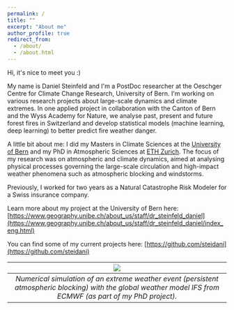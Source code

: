 ```yaml
---
permalink: /
title: ""
excerpt: "About me"
author_profile: true
redirect_from: 
  - /about/
  - /about.html
---
```



Hi, it's nice to meet you :)

My name is Daniel Steinfeld and I'm a PostDoc researcher at the Oeschger Centre for Climate Change Research, University of Bern. I'm working on various research projects about large-scale dynamics and climate extremes. In one applied project in collaboration with the Canton of Bern and the Wyss Academy for Nature, we analyse past, present and future forest fires in Switzerland and develop statistical models (machine learning, deep learning) to better predict fire weather danger.

A little bit about me: I did my Masters in Climate Sciences at the [University of Bern](https://www.oeschger.unibe.ch/studium/studienprogramme/index_ger.html) and my PhD in Atmospheric Sciences at [ETH Zurich](https://iac.ethz.ch/group/atmospheric-dynamics.html). The focus of my research was on atmospheric and climate dynamics, aimed at analysing physical processes governing the large-scale circulation and high-impact weather phenomena such as atmospheric blocking and windstorms.  

Previously, I worked for two years as a Natural Catastrophe Risk Modeler for a Swiss insurance company.
     
Learn more about my project at the University of Bern here: [https://www.geography.unibe.ch/about_us/staff/dr_steinfeld_daniel](https://www.geography.unibe.ch/about_us/staff/dr_steinfeld_daniel/index_eng.html)  

You can find some of my current projects here: [https://github.com/steidani](https://github.com/steidani)


|![](http://steidani.github.io/images/ifs_sim.gif)|
|:--:| 
| *Numerical simulation of an extreme weather event (persistent atmospheric blocking) with the global weather model IFS from ECMWF (as part of my PhD project).* |
